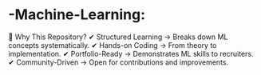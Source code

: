 # -Machine-Learning:
🌟 Why This Repository? ✔ Structured Learning → Breaks down ML concepts systematically. ✔ Hands-on Coding → From theory to implementation. ✔ Portfolio-Ready → Demonstrates ML skills to recruiters. ✔ Community-Driven → Open for contributions and improvements.

